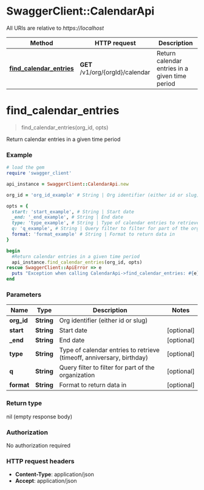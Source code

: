 # SwaggerClient::CalendarApi

All URIs are relative to *https://localhost*

Method | HTTP request | Description
------------- | ------------- | -------------
[**find_calendar_entries**](CalendarApi.md#find_calendar_entries) | **GET** /v1/org/{orgId}/calendar | Return calendar entries in a given time period


# **find_calendar_entries**
> find_calendar_entries(org_id, opts)

Return calendar entries in a given time period



### Example
```ruby
# load the gem
require 'swagger_client'

api_instance = SwaggerClient::CalendarApi.new

org_id = 'org_id_example' # String | Org identifier (either id or slug)

opts = { 
  start: 'start_example', # String | Start date
  _end: '_end_example', # String | End date
  type: 'type_example', # String | Type of calendar entries to retrieve (timeoff, anniversary, birthday)
  q: 'q_example', # String | Query filter to filter for part of the organization
  format: 'format_example' # String | Format to return data in
}

begin
  #Return calendar entries in a given time period
  api_instance.find_calendar_entries(org_id, opts)
rescue SwaggerClient::ApiError => e
  puts "Exception when calling CalendarApi->find_calendar_entries: #{e}"
end
```

### Parameters

Name | Type | Description  | Notes
------------- | ------------- | ------------- | -------------
 **org_id** | **String**| Org identifier (either id or slug) | 
 **start** | **String**| Start date | [optional] 
 **_end** | **String**| End date | [optional] 
 **type** | **String**| Type of calendar entries to retrieve (timeoff, anniversary, birthday) | [optional] 
 **q** | **String**| Query filter to filter for part of the organization | [optional] 
 **format** | **String**| Format to return data in | [optional] 

### Return type

nil (empty response body)

### Authorization

No authorization required

### HTTP request headers

 - **Content-Type**: application/json
 - **Accept**: application/json



